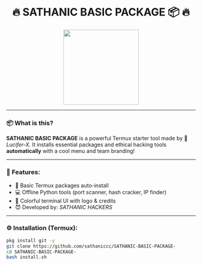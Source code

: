 <h1 align="center">
🔥 SATHANIC BASIC PACKAGE 📦 🔥
</h1>

<p align="center">
  <img src="https://i.ibb.co/gLZt98gD" width="200"/>
</p>

---

### 📦 What is this?

**SATHANIC BASIC PACKAGE** is a powerful Termux starter tool made by 🧠 *Lucifer-X*. It installs essential packages and ethical hacking tools **automatically** with a cool menu and team branding!

---

### 🧰 Features:

- 🔧 Basic Termux packages auto-install
- 💻 Offline Python tools (port scanner, hash cracker, IP finder)
- 🎨 Colorful terminal UI with logo & credits
- 😈 Developed by: *SATHANIC HACKERS*

---

### ⚙️ Installation (Termux):

```bash
pkg install git -y
git clone https://github.com/sathaniccc/SATHANIC-BASIC-PACKAGE-
cd SATHANIC-BASIC-PACKAGE-
bash install.sh
